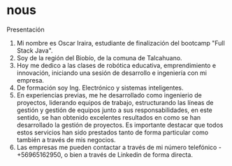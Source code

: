 # nous

Presentación
1. Mi nombre es Oscar Iraira, estudiante de finalización del bootcamp "Full Stack Java". 
2. Soy de la región del Biobío, de la comuna de Talcahuano.
3. Hoy me dedico a las clases de robótica educativa, emprendimiento e innovación, iniciando una sesión de desarrollo e ingeniería con mi empresa.
4. De formación soy Ing. Electrónico y sistemas inteligentes.
5. En experiencias previas, me he desarrollado como ingenierio de proyectos, liderando equipos de trabajo, estructurando las líneas de gestión y gestión de equipos junto a sus responsabilidades, en este sentido, se han obtenido excelentes resultados en como se han desarrollado la gestión de proyectos. Es importante destacar que todos estos servicios han sido prestados tanto de forma particular como también a través de mis negocios.
6. Las empresas me pueden contactar a través de mi número telefónico - +56965162950, o bien a través de Linkedin de forma directa.
